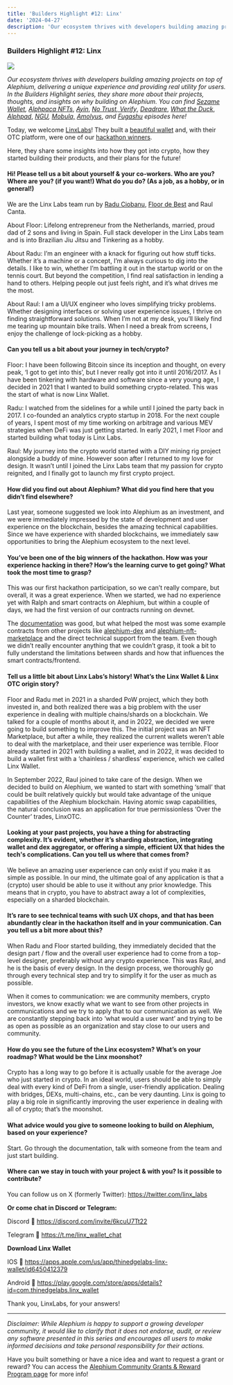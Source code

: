 ```yaml
---
title: 'Builders Highlight #12: Linx'
date: '2024-04-27'
description: 'Our ecosystem thrives with developers building amazing projects on top of Alephium, delivering a unique experience and providing real…'
---
```


### Builders Highlight \#12: Linx

![](https://cdn-images-1.medium.com/max/800/1*FHWVBUWxz1WaKEMwdYW4uA.png)

_Our ecosystem thrives with developers building amazing projects on top of Alephium, delivering a unique experience and providing real utility for users. In the Builders Highlight series, they share more about their projects, thoughts, and insights on why building on Alephium. You can find_ <a href="https://medium.com/@alephium/builders-highlight-sezame-wallet-ddb4aeb61881" class="markup--anchor markup--p-anchor" data-href="https://medium.com/@alephium/builders-highlight-sezame-wallet-ddb4aeb61881" rel="noopener" target="_blank"><em>Sezame Wallet</em></a>_,_ <a href="https://medium.com/@alephium/builders-highlight-alphpaca-nfts-99c69775f04c" class="markup--anchor markup--p-anchor" data-href="https://medium.com/@alephium/builders-highlight-alphpaca-nfts-99c69775f04c" rel="noopener" target="_blank"><em>Alphpaca NFTs</em></a>, <a href="https://medium.com/@alephium/builders-highlight-3-ayin-6be4a6bd4ec2" class="markup--anchor markup--p-anchor" data-href="https://medium.com/@alephium/builders-highlight-3-ayin-6be4a6bd4ec2" rel="noopener" target="_blank"><em>Ayin</em></a>, <a href="https://medium.com/@alephium/builders-highlight-4-no-trust-verify-9ea495ca826f" class="markup--anchor markup--p-anchor" data-href="https://medium.com/@alephium/builders-highlight-4-no-trust-verify-9ea495ca826f" rel="noopener" target="_blank"><em>No Trust, Verify</em></a>, <a href="https://medium.com/@alephium/builders-highlight-5-deadrare-d5ff90d6161e" class="markup--anchor markup--p-anchor" data-href="https://medium.com/@alephium/builders-highlight-5-deadrare-d5ff90d6161e" rel="noopener" target="_blank"><em>Deadrare</em></a>, <a href="https://medium.com/@alephium/builders-highlight-6-what-the-duck-0aedc602ecfd" class="markup--anchor markup--p-anchor" data-href="https://medium.com/@alephium/builders-highlight-6-what-the-duck-0aedc602ecfd" rel="noopener" target="_blank"><em>What the Duck</em></a>, <a href="https://medium.com/@alephium/builders-highlight-7-alphpad-bbd4f4a34fd5" class="markup--anchor markup--p-anchor" data-href="https://medium.com/@alephium/builders-highlight-7-alphpad-bbd4f4a34fd5" rel="noopener" target="_blank"><em>Alphpad</em></a>, <a href="https://medium.com/@alephium/builders-highlight-8-ngu-money-f8bf05e36e99" class="markup--anchor markup--p-anchor" data-href="https://medium.com/@alephium/builders-highlight-8-ngu-money-f8bf05e36e99" rel="noopener" target="_blank"><em>NGU</em></a>_,_ <a href="https://medium.com/@alephium/builders-highlight-9-mobula-f9c45dc6c691" class="markup--anchor markup--p-anchor" data-href="https://medium.com/@alephium/builders-highlight-9-mobula-f9c45dc6c691" rel="noopener" target="_blank"><em>Mobula,</em></a> <a href="https://medium.com/@alephium/builders-highlight-10-amolyus-39e03b6bd3f0" class="markup--anchor markup--p-anchor" data-href="https://medium.com/@alephium/builders-highlight-10-amolyus-39e03b6bd3f0" rel="noopener" target="_blank"><em>Amolyus</em></a>, _and_ <a href="https://medium.com/@alephium/builders-highlight-11-fugashu-4f8566d1a8f0" class="markup--anchor markup--p-anchor" data-href="https://medium.com/@alephium/builders-highlight-11-fugashu-4f8566d1a8f0" target="_blank"><em>Fugashu</em></a> _episodes here!_

Today, we welcome <a href="https://twitter.com/linx_labs" class="markup--anchor markup--p-anchor" data-href="https://twitter.com/linx_labs" rel="noopener" target="_blank">LinxLabs</a>! They built a <a href="https://linxwallet.xyz/" class="markup--anchor markup--p-anchor" data-href="https://linxwallet.xyz/" rel="noopener" target="_blank">beautiful wallet</a> and, with their OTC platform, were one of our <a href="https://medium.com/@alephium/hackathon-winners-announced-68d55711b99d" class="markup--anchor markup--p-anchor" data-href="https://medium.com/@alephium/hackathon-winners-announced-68d55711b99d" target="_blank">hackathon winners</a>.

Here, they share some insights into how they got into crypto, how they started building their products, and their plans for the future!

#### Hi! Please tell us a bit about yourself & your co-workers. Who are you? Where are you? (if you want!) What do you do? (As a job, as a hobby, or in general!)

We are the Linx Labs team run by <a href="https://twitter.com/raduC22" class="markup--anchor markup--p-anchor" data-href="https://twitter.com/raduC22" rel="noopener" target="_blank">Radu Ciobanu</a>, <a href="https://twitter.com/FlorisdBest" class="markup--anchor markup--p-anchor" data-href="https://twitter.com/FlorisdBest" rel="noopener" target="_blank">Floor de Best</a> and Raul Canta.

About Floor: Lifelong entrepreneur from the Netherlands, married, proud dad of 2 sons and living in Spain. Full stack developer in the Linx Labs team and is into Brazilian Jiu Jitsu and Tinkering as a hobby.

About Radu: I’m an engineer with a knack for figuring out how stuff ticks. Whether it’s a machine or a concept, I’m always curious to dig into the details. I like to win, whether I’m battling it out in the startup world or on the tennis court. But beyond the competition, I find real satisfaction in lending a hand to others. Helping people out just feels right, and it’s what drives me the most.

About Raul: I am a UI/UX engineer who loves simplifying tricky problems. Whether designing interfaces or solving user experience issues, I thrive on finding straightforward solutions. When I’m not at my desk, you’ll likely find me tearing up mountain bike trails. When I need a break from screens, I enjoy the challenge of lock-picking as a hobby.

#### Can you tell us a bit about your journey in tech/crypto?

Floor: I have been following Bitcoin since its inception and thought, on every peak, ‘I got to get into this’, but I never really got into it until 2016/2017. As I have been tinkering with hardware and software since a very young age, I decided in 2021 that I wanted to build something crypto-related. This was the start of what is now Linx Wallet.

Radu: I watched from the sidelines for a while until I joined the party back in 2017. I co-founded an analytics crypto startup in 2018. For the next couple of years, I spent most of my time working on arbitrage and various MEV strategies when DeFi was just getting started. In early 2021, I met Floor and started building what today is Linx Labs.

Raul: My journey into the crypto world started with a DIY mining rig project alongside a buddy of mine. However soon after I returned to my love for design. It wasn’t until I joined the Linx Labs team that my passion for crypto reignited, and I finally got to launch my first crypto project.

#### How did you find out about Alephium? What did you find here that you didn’t find elsewhere?

Last year, someone suggested we look into Alephium as an investment, and we were immediately impressed by the state of development and user experience on the blockchain, besides the amazing technical capabilities. Since we have experience with sharded blockchains, we immediately saw opportunities to bring the Alephium ecosystem to the next level.

#### You’ve been one of the big winners of the hackathon. How was your experience hacking in there? How’s the learning curve to get going? What took the most time to grasp?

This was our first hackathon participation, so we can’t really compare, but overall, it was a great experience. When we started, we had no experience yet with Ralph and smart contracts on Alephium, but within a couple of days, we had the first version of our contracts running on devnet.

The <a href="http://docs.alephium.org" class="markup--anchor markup--p-anchor" data-href="http://docs.alephium.org" rel="noopener" target="_blank">documentation</a> was good, but what helped the most was some example contracts from other projects like <a href="https://github.com/alephium/alephium-dex" class="markup--anchor markup--p-anchor" data-href="https://github.com/alephium/alephium-dex" rel="noopener" target="_blank">alephium-dex</a> and <a href="https://github.com/alephium/alephium-nft" class="markup--anchor markup--p-anchor" data-href="https://github.com/alephium/alephium-nft" rel="noopener" target="_blank">alephium-nft-marketplace</a> and the direct technical support from the team. Even though we didn’t really encounter anything that we couldn’t grasp, it took a bit to fully understand the limitations between shards and how that influences the smart contracts/frontend.

#### Tell us a little bit about Linx Labs’s history! What’s the Linx Wallet & Linx OTC origin story?

Floor and Radu met in 2021 in a sharded PoW project, which they both invested in, and both realized there was a big problem with the user experience in dealing with multiple chains/shards on a blockchain. We talked for a couple of months about it, and in 2022, we decided we were going to build something to improve this. The initial project was an NFT Marketplace, but after a while, they realized the current wallets weren’t able to deal with the marketplace, and their user experience was terrible. Floor already started in 2021 with building a wallet, and in 2022, it was decided to build a wallet first with a ‘chainless / shardless’ experience, which we called Linx Wallet.

In September 2022, Raul joined to take care of the design. When we decided to build on Alephium, we wanted to start with something ‘small’ that could be built relatively quickly but would take advantage of the unique capabilities of the Alephium blockchain. Having atomic swap capabilities, the natural conclusion was an application for true permissionless ‘Over the Counter’ trades, LinxOTC.

#### Looking at your past projects, you have a thing for abstracting complexity. It’s evident, whether it’s sharding abstraction, integrating wallet and dex aggregator, or offering a simple, efficient UX that hides the tech's complications. Can you tell us where that comes from?

We believe an amazing user experience can only exist if you make it as simple as possible. In our mind, the ultimate goal of any application is that a (crypto) user should be able to use it without any prior knowledge. This means that in crypto, you have to abstract away a lot of complexities, especially on a sharded blockchain.

#### It’s rare to see technical teams with such UX chops, and that has been abundantly clear in the hackathon itself and in your communication. Can you tell us a bit more about this?

When Radu and Floor started building, they immediately decided that the design part / flow and the overall user experience had to come from a top-level designer, preferably without any crypto experience. This was Raul, and he is the basis of every design. In the design process, we thoroughly go through every technical step and try to simplify it for the user as much as possible.

When it comes to communication: we are community members, crypto investors, we know exactly what we want to see from other projects in communications and we try to apply that to our communication as well. We are constantly stepping back into ‘what would a user want’ and trying to be as open as possible as an organization and stay close to our users and community.

#### How do you see the future of the Linx ecosystem? What’s on your roadmap? What would be the Linx moonshot?

Crypto has a long way to go before it is actually usable for the average Joe who just started in crypto. In an ideal world, users should be able to simply deal with every kind of DeFi from a single, user-friendly application. Dealing with bridges, DEXs, multi-chains, etc., can be very daunting. Linx is going to play a big role in significantly improving the user experience in dealing with all of crypto; that’s the moonshot.

#### What advice would you give to someone looking to build on Alephium, based on your experience?

Start. Go through the documentation, talk with someone from the team and just start building.

#### Where can we stay in touch with your project & with you? Is it possible to contribute?

You can follow us on X (formerly Twitter): <a href="https://twitter.com/linx_labs" class="markup--anchor markup--p-anchor" data-href="https://twitter.com/linx_labs" rel="noopener" target="_blank">https://twitter.com/linx_labs</a>

**Or come chat in Discord or Telegram:**

Discord 🔗 <a href="https://discord.com/invite/6kcuU7Tt22" class="markup--anchor markup--p-anchor" data-href="https://discord.com/invite/6kcuU7Tt22" rel="noopener" target="_blank">https://discord.com/invite/6kcuU7Tt22</a>

Telegram 🔗 <a href="https://t.me/linx_wallet_chat" class="markup--anchor markup--p-anchor" data-href="https://t.me/linx_wallet_chat" rel="noopener" target="_blank">https://t.me/linx_wallet_chat</a>

**Download Linx Wallet**

IOS 🔗 <a href="https://apps.apple.com/us/app/thinedgelabs-linx-wallet/id6450412379" class="markup--anchor markup--p-anchor" data-href="https://apps.apple.com/us/app/thinedgelabs-linx-wallet/id6450412379" rel="noopener" target="_blank">https://apps.apple.com/us/app/thinedgelabs-linx-wallet/id6450412379</a>

Android 🔗 <a href="https://play.google.com/store/apps/details?id=com.thinedgelabs.linx_wallet" class="markup--anchor markup--p-anchor" data-href="https://play.google.com/store/apps/details?id=com.thinedgelabs.linx_wallet" rel="noopener" target="_blank">https://play.google.com/store/apps/details?id=com.thinedgelabs.linx_wallet</a>

Thank you, LinxLabs, for your answers!

---

_Disclaimer: While Alephium is happy to support a growing developer community, it would like to clarify that it does not endorse, audit, or review any software presented in this series and encourages all users to make informed decisions and take personal responsibility for their actions._

Have you built something or have a nice idea and want to request a grant or reward? You can access the <a href="https://github.com/alephium/community/blob/master/Grant%26RewardProgram.md" class="markup--anchor markup--p-anchor" data-href="https://github.com/alephium/community/blob/master/Grant%26RewardProgram.md" rel="noopener ugc nofollow noopener" target="_blank">Alephium Community Grants &amp; Reward Program page</a> for more info!
